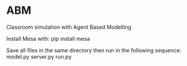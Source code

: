 # ABM
Classroom simulation with Agent Based Modelling

Install Mesa with:  pip install mesa

Save all files in the same directory then run in the following sequence: model.py server.py run.py


